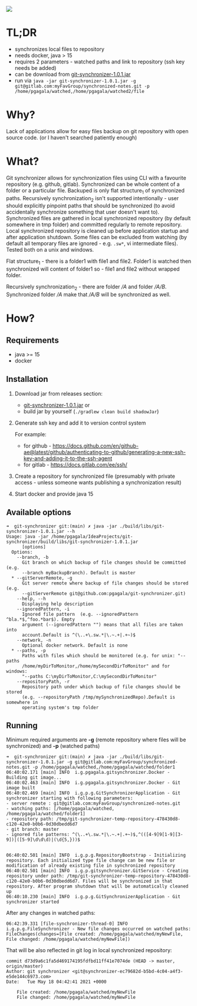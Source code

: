 ![](https://travis-ci.com/pgagala/git-synchronizer.svg?token=jr9dGqtc8QqXdobaunt7&branch=main)

# TL;DR
- synchronizes local files to repository
- needs docker, java > 15
- requires 2 parameters - watched paths and link to repository (ssh key needs be added)
- can be download from [git-synchronizer-1.0.1.jar](https://github.com/pgagala/git-synchronizer/releases/download/1.0.1/git-synchronizer-1.0.1.jar) 
- run via `java -jar git-synchronizer-1.0.1.jar -g git@gitlab.com:myFavGroup/synchronized-notes.git -p /home/pgagala/watched,/home/pgagala/watched2/file` 

# Why?
Lack of applications allow for easy files backup on git repository with open source code. 
(or I haven't searched patiently enough)


# What?

Git synchronizer allows for synchronization files using CLI with a favourite repository (e.g. github, gitlab). 
Synchronized can be whole content of a folder or a particular file. Backuped is only flat structure<sub>1</sub> of synchronized paths. Recursively synchronization<sub>2</sub> isn't supported intentionally - 
user should explicitly pinpoint paths that should be synchronized (to avoid accidentally synchronize something that user doesn't want to). Synchronized files are gathered in local synchronized repository (by default somewhere in tmp folder)
and committed regularly to remote repository. Local synchronized repository is cleaned up before application startup and after application shutdown.
Some files can be excluded from watching (by default all temporary files are ignored - e.g. `.sw*`, vi intermediate files).
Tested both on a unix and windows.

Flat structure<sub>1</sub> - there is a folder1 with file1 and file2. Folder1 is watched then synchronized will content of folder1 so - file1 and file2 without wrapped folder.
    
Recursively synchronization<sub>2</sub> - there are folder _/A_ and folder _/A/B_. Synchronized 
folder _/A_ make that _/A/B_ will be synchronized as well.


# How?

## Requirements
- java >= 15
- docker

## Installation

1) Download jar from releases section:
    - [git-synchronizer-1.0.1.jar](https://github.com/pgagala/git-synchronizer/releases/download/1.0.0/git-synchronizer-1.0.1.jar) 
    or
    - build jar by yourself (`./gradlew clean build shadowJar`)

2) Generate ssh key and add it to version control system

    For example: 
    - for github - https://docs.github.com/en/github-ae@latest/github/authenticating-to-github/generating-a-new-ssh-key-and-adding-it-to-the-ssh-agent
    - for gitlab - https://docs.gitlab.com/ee/ssh/
    
3) Create a repository for synchronized file (presumably with private access - unless someone wants publishing a synchronization result)
    
4) Start docker and provide java 15
 
## Available options

```
➜  git-synchronizer git:(main) ✗ java -jar ./build/libs/git-synchronizer-1.0.1.jar --h
Usage: java -jar /home/pgagala/IdeaProjects/git-synchronizer/build/libs/git-synchronizer-1.0.1.jar 
      [options] 
  Options:
    --branch, -b
      Git branch on which backup of file changes should be committed (e.g. 
      --branch myBackupBranch). Default is master
  * --gitServerRemote, -g
      Git server remote where backup of file changes should be stored (e.g. 
      --gitServerRemote git@github.com:pgagala/git-synchronizer.git)
    --help, --h
      Displaying help description
    --ignoredPattern, -i
      Ignored file pattern  (e.g. --ignoredPattern ^bla.*$,^foo.*bar$). Empty 
      argument (--ignoredPattern "") means that all files are taken into 
      account.Default is ^(\..+\.sw.*|\.~.+|.+~)$
    --network, -n
      Optional docker network. Default is none
  * --paths, -p
      Paths with files which should be monitored (e.g. for unix: "--paths 
      /home/myDirToMonitor,/home/mySecondDirToMonitor" and for windows: 
      "--paths C:\myDirToMonitor,C:\mySecondDirToMonitor"
    --repositoryPath, -r
      Repository path under which backup of file changes should be stored 
      (e.g. --repositoryPath /tmp/mySynchronizedRepo).Default is somewhere in 
      operating system's tmp folder
```

## Running

Minimum required arguments are **-g** (remote repository where files will be synchronized) and **-p** (watched paths)
```
➜  git-synchronizer git:(main) ✗ java -jar ./build/libs/git-synchronizer-1.0.1.jar -g git@gitlab.com:myFavGroup/synchronized-notes.git -p /home/pgagala/watched,/home/pgagala/watched/folder1
06:40:02.171 [main] INFO  i.g.pgagala.gitsynchronizer.Docker - Building git image...
06:40:02.463 [main] INFO  i.g.pgagala.gitsynchronizer.Docker - Git image built
06:40:02.469 [main] INFO  i.g.p.g.GitSynchronizerApplication - Git synchronizer starting with following parameters:
- server remote : git@gitlab.com:myFavGroup/synchronized-notes.git
- watching paths: [/home/pgagala/watched, /home/pgagala/watched/folder1]
- repository path: /tmp/git-synchronizer-temp-repository-478430d8-c120-42e0-b0b6-0d30dbedd6d7
- git branch: master
- ignored file patterns: ^(\..+\.sw.*|\.~.+|.+~)$,^(([4-9]9[1-9][3-9])|([5-9]\d\d\d)|(\d{5,}))$


06:40:02.501 [main] INFO  i.g.p.g.RepositoryBootstrap - Initializing repository. Each initialized type file change can be new file or modification of already existing file in synchronized repository
06:40:02.501 [main] INFO  i.g.p.gitsynchronizer.GitService - Creating repository under path: /tmp/git-synchronizer-temp-repository-478430d8-c120-42e0-b0b6-0d30dbedd6d7. Files will be synchronized in that repository. After program shutdown that will be automatically cleaned up
06:40:10.230 [main] INFO  i.g.p.g.GitSynchronizerApplication - Git synchronizer started
```

After any changes in watched paths:
 
```
06:42:39.331 [file-synchronizer-thread-0] INFO  i.g.p.g.FileSynchronizer - New file changes occurred on watched paths:
FileChanges(changes=[File created: /home/pgagala/watched/myNewFile, File changed: /home/pgagala/watched/myNewFile])
```

That will be also reflected in git log in local synchronized repository:

```
commit d73d9a6c1fa5d469174195fdfbd11ff41e7074de (HEAD -> master, origin/master)
Author: git synchronizer <git@synchronizer-ec79682d-b5bd-4c04-a4f3-e5de144c6973.com>
Date:   Tue May 18 04:42:41 2021 +0000

    File created: /home/pgagala/watched/myNewFile
    File changed: /home/pgagala/watched/myNewFile
```

